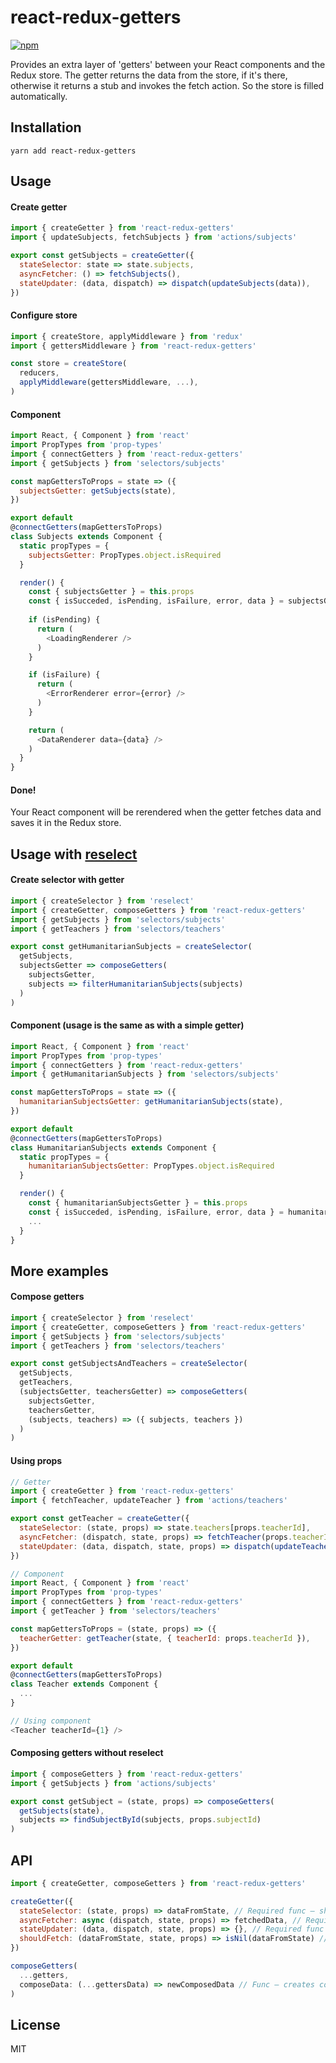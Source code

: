 # react-redux-getters

[![npm](https://img.shields.io/npm/v/react-redux-getters.svg)](https://www.npmjs.com/package/react-redux-getters)

Provides an extra layer of 'getters' between your React components and the Redux store.
The getter returns the data from the store, if it's there, otherwise it returns a stub and invokes the fetch action.
So the store is filled automatically.

## Installation
```
yarn add react-redux-getters
```

## Usage

#### Create getter

```js
import { createGetter } from 'react-redux-getters'
import { updateSubjects, fetchSubjects } from 'actions/subjects'

export const getSubjects = createGetter({
  stateSelector: state => state.subjects,
  asyncFetcher: () => fetchSubjects(),
  stateUpdater: (data, dispatch) => dispatch(updateSubjects(data)),
})
```

#### Configure store

``` js
import { createStore, applyMiddleware } from 'redux'
import { gettersMiddleware } from 'react-redux-getters'

const store = createStore(
  reducers,
  applyMiddleware(gettersMiddleware, ...),
)
```

#### Component

```js
import React, { Component } from 'react'
import PropTypes from 'prop-types'
import { connectGetters } from 'react-redux-getters'
import { getSubjects } from 'selectors/subjects'

const mapGettersToProps = state => ({
  subjectsGetter: getSubjects(state),
})

export default 
@connectGetters(mapGettersToProps)
class Subjects extends Component {
  static propTypes = {
    subjectsGetter: PropTypes.object.isRequired
  }

  render() {
    const { subjectsGetter } = this.props
    const { isSucceded, isPending, isFailure, error, data } = subjectsGetter
    
    if (isPending) {
      return (
        <LoadingRenderer />
      )
    }

    if (isFailure) {
      return (
        <ErrorRenderer error={error} />
      )
    }

    return (
      <DataRenderer data={data} />
    )
  }
}
```

#### Done! 

Your React component will be rerendered when the getter fetches data and saves it in the Redux store.

## Usage with [reselect](https://github.com/reduxjs/reselect)

#### Create selector with getter

```js
import { createSelector } from 'reselect'
import { createGetter, composeGetters } from 'react-redux-getters'
import { getSubjects } from 'selectors/subjects'
import { getTeachers } from 'selectors/teachers'

export const getHumanitarianSubjects = createSelector(
  getSubjects,
  subjectsGetter => composeGetters(
    subjectsGetter,
    subjects => filterHumanitarianSubjects(subjects)
  )
)
```

#### Component (usage is the same as with a simple getter)

```js
import React, { Component } from 'react'
import PropTypes from 'prop-types'
import { connectGetters } from 'react-redux-getters'
import { getHumanitarianSubjects } from 'selectors/subjects'

const mapGettersToProps = state => ({
  humanitarianSubjectsGetter: getHumanitarianSubjects(state),
})

export default 
@connectGetters(mapGettersToProps)
class HumanitarianSubjects extends Component {
  static propTypes = {
    humanitarianSubjectsGetter: PropTypes.object.isRequired
  }

  render() {
    const { humanitarianSubjectsGetter } = this.props
    const { isSucceded, isPending, isFailure, error, data } = humanitarianSubjectsGetter
    ...
  }
}
```

## More examples

#### Compose getters

```js
import { createSelector } from 'reselect'
import { createGetter, composeGetters } from 'react-redux-getters'
import { getSubjects } from 'selectors/subjects'
import { getTeachers } from 'selectors/teachers'

export const getSubjectsAndTeachers = createSelector(
  getSubjects,
  getTeachers,
  (subjectsGetter, teachersGetter) => composeGetters(
    subjectsGetter,
    teachersGetter,
    (subjects, teachers) => ({ subjects, teachers })
  )
)
```

#### Using props

```js
// Getter
import { createGetter } from 'react-redux-getters'
import { fetchTeacher, updateTeacher } from 'actions/teachers'

export const getTeacher = createGetter({
  stateSelector: (state, props) => state.teachers[props.teacherId],
  asyncFetcher: (dispatch, state, props) => fetchTeacher(props.teacherId),
  stateUpdater: (data, dispatch, state, props) => dispatch(updateTeacher(props.teacherId, data))
})

// Component
import React, { Component } from 'react'
import PropTypes from 'prop-types'
import { connectGetters } from 'react-redux-getters'
import { getTeacher } from 'selectors/teachers'

const mapGettersToProps = (state, props) => ({
  teacherGetter: getTeacher(state, { teacherId: props.teacherId }),
})

export default
@connectGetters(mapGettersToProps)
class Teacher extends Component {
  ...
}

// Using component
<Teacher teacherId={1} />
```

#### Composing getters without reselect

```js
import { composeGetters } from 'react-redux-getters'
import { getSubjects } from 'actions/subjects'

export const getSubject = (state, props) => composeGetters(
  getSubjects(state),
  subjects => findSubjectById(subjects, props.subjectId)
)
```

## API

```js
import { createGetter, composeGetters } from 'react-redux-getters'

createGetter({
  stateSelector: (state, props) => dataFromState, // Required func – should return data from store state
  asyncFetcher: async (dispatch, state, props) => fetchedData, // Required async func – should return fetched data (Promise)
  stateUpdater: (data, dispatch, state, props) => {}, // Required func - should dispatch store update
  shouldFetch: (dataFromState, state, props) => isNil(dataFromState) // Optional func – condition that fetching is needed
})

composeGetters(
  ...getters, 
  composeData: (...gettersData) => newComposedData // Func – creates composed data from incoming getters data
)
```

## License

MIT
